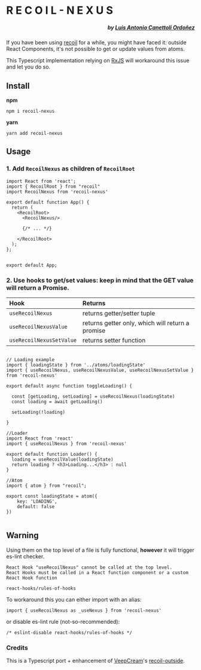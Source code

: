 # R E C O I L - N E X U S 
##### <div align="right">by [Luis Antonio Canettoli Ordoñez](http://luisanton.io)</div>
If you have been using [recoil](https://recoiljs.org/) for a while, you might have faced it: outside React Components, it's not possible to get or update values from atoms.

This Typescript implementation relying on [RxJS](https://rxjs-dev.firebaseapp.com/guide/overview) will workaround this issue and let you do so.

## Install

**npm**

`npm i recoil-nexus`

**yarn**

`yarn add recoil-nexus`

## Usage

### 1. Add `RecoilNexus` as children of `RecoilRoot`

```tsx
import React from 'react';
import { RecoilRoot } from "recoil"
import RecoilNexus from 'recoil-nexus'

export default function App() {
  return (
    <RecoilRoot>
      <RecoilNexus/>
      
      {/* ... */}
      
    </RecoilRoot>
  );
};


export default App;

```

### 2. Use hooks to get/set values: keep in mind that the GET value will return a Promise.

| Hook | Returns |
| :------------- | :----------- |
| `useRecoilNexus` 	| returns getter/setter tuple 	|
| `useRecoilNexusValue` 	| returns getter only, which will return a promise 	|
| `useRecoilNexusSetValue` 	| returns setter function 	|

```tsx

// Loading example
import { loadingState } from '../atoms/loadingState'
import { useRecoilNexus, useRecoilNexusValue, useRecoilNexusSetValue } from 'recoil-nexus'

export default async function toggleLoading() {

  const [getLoading, setLoading] = useRecoilNexus(loadingState) 
  const loading = await getLoading()
 
  setLoading(!loading)
  
}
```

```tsx
//Loader
import React from 'react'
import { useRecoilNexus } from 'recoil-nexus'

export default function Loader() {
  loading = useRecoilValue(loadingState)
  return loading ? <h3>Loading...</h3> : null
}

```

```tsx
//Atom
import { atom } from "recoil";

export const loadingState = atom({
    key: 'LOADING',
    default: false
})
  
```

## Warning
Using them on the top level of a file is fully functional, **however** it will trigger es-lint checker.

```
React Hook "useRecoilNexus" cannot be called at the top level. 
React Hooks must be called in a React function component or a custom React Hook function  

react-hooks/rules-of-hooks
```

To workaround this you can either import with an alias:

```tsx
import { useRecoilNexus as _useNexus } from 'recoil-nexus'
```

or disable es-lint rule (not-so-recommended):

```tsx
/* eslint-disable react-hooks/rules-of-hooks */
```

### Credits
This is a Typescript port + enhancement of [VeepCream](https://github.com/VeepCream)'s [recoil-outside](https://www.npmjs.com/package/recoil-outside).

